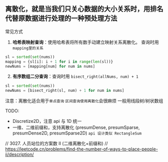 ## 离散化，就是当我们只关心数据的大小关系时，用排名代替原数据进行处理的一种预处理方法

常见方式

1. **哈希表映射查询**：使用哈希表将所有数手动建立映射关系离散化。
   查询时用 `mapping里的关系`

```Python
sl = sorted(set(nums))
mapping = {sl[i]: i + 1 for i in range(len(sl))}
newNums = [mapping[num] for num in nums]
```

2. **有序数组二分查询**：查询时用 `bisect_right(allNums, num) + 1`

```Python
sl = sorted(set(nums))
newNums = [bisect_right(sl, num) + 1 for num in nums]
```

注意：离散化适合用于`单点查询`
`区间查询使用离散化`会很麻烦 一般用线段树/树状数组

TODO:

- Discretize2D，注意 api 与 1D 统一
- 一维、二维前缀和，支持离散化
  (presumDense, presumSparse, presumDense2D, presumSparse2D)
  `api 设计类似 RectangleSum`

// 3027. 人员站位的方案数 II (二维离散化+前缀和)
// https://leetcode.cn/problems/find-the-number-of-ways-to-place-people-ii/description/
